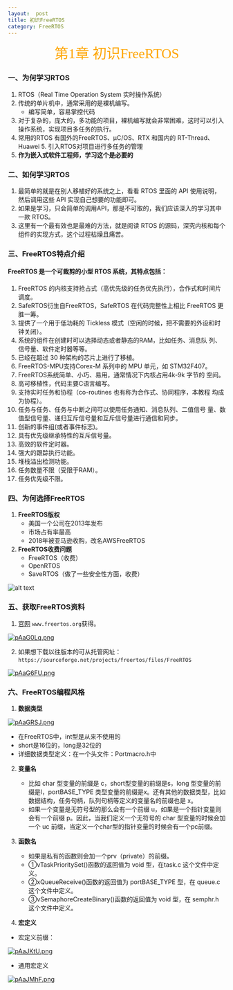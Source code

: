 ```yaml
---
layout:  post
title: 初识FreeRTOS
category: FreeRTOS
---
```


<center><font face = "楷体" size = 6 color = orange>第1章 初识FreeRTOS</font></center>

### 一、为何学习RTOS
1. RTOS（Real Time Operation System 实时操作系统）
2. 传统的单片机中，通常采用的是裸机编写。
   - 编写简单，容易掌控代码
3. 对于复杂的，庞大的，多功能的项目，裸机编写就会非常困难，这时可以引入操作系统，实现项目多任务的执行。
4. 常用的RTOS 有国外的FreeRTOS、μC/OS、RTX 和国内的 RT-Thread、Huawei 5. 引入RTOS对项目进行多任务的管理
5. **作为嵌入式软件工程师，学习这个是必要的**

### 二、如何学习RTOS
1. 最简单的就是在别人移植好的系统之上，看看 RTOS 里面的 API 使用说明，然后调用这些 API 实现自己想要的功能即可。
2. 如果是学习，只会简单的调用API，那是不可取的，我们应该深入的学习其中一款 RTOS。
3. 这里有一个最有效也是最难的方法，就是阅读 RTOS 的源码，深究内核和每个组件的实现方式，这个过程枯燥且痛苦。

### 三、FreeRTOS特点介绍
#### FreeRTOS 是一个可裁剪的小型 RTOS 系统，其特点包括：
1. FreeRTOS 的内核支持抢占式（高优先级的任务优先执行），合作式和时间片调度。
2. SafeRTOS衍生自FreeRTOS，SafeRTOS 在代码完整性上相比 FreeRTOS
更胜一筹。
3. 提供了一个用于低功耗的 Tickless 模式（空闲的时候，把不需要的外设和时钟关闭）。
4. 系统的组件在创建时可以选择动态或者静态的RAM，比如任务、消息队
列、信号量、软件定时器等等。
5. 已经在超过 30 种架构的芯片上进行了移植。
6. FreeRTOS-MPU支持Corex-M 系列中的 MPU 单元，如 STM32F407。
7. FreeRTOS系统简单、小巧、易用，通常情况下内核占用4k-9k 字节的
空间。
8. 高可移植性，代码主要C语言编写。
9. 支持实时任务和协程（co-routines 也有称为合作式、协同程序，本教程
均成为协程）。
10. 任务与任务、任务与中断之间可以使用任务通知、消息队列、二值信号
量、数值型信号量、递归互斥信号量和互斥信号量进行通信和同步。
11. 创新的事件组(或者事件标志)。
12. 具有优先级继承特性的互斥信号量。
13. 高效的软件定时器。
14. 强大的跟踪执行功能。
15. 堆栈溢出检测功能。
16. 任务数量不限（受限于RAM）。
17. 任务优先级不限。

### 四、为何选择FreeRTOS
1. **FreeRTOS版权**
   - 美国一个公司在2013年发布
   - 市场占有率最高
   - 2018年被亚马逊收购，改名AWSFreeRTOS
2. **FreeRTOS收费问题**
   - FreeRTOS（收费）
   - OpenRTOS
   - SaveRTOS（做了一些安全性方面，收费）

![alt text](image-2.png)

### 五、获取FreeRTOS资料
1. [官网](www.freertos.org) `www.freertos.org`获得。

[![pAaG0Lq.png](https://s21.ax1x.com/2024/10/20/pAaG0Lq.png)](https://imgse.com/i/pAaG0Lq)

2. 如果想下载以往版本的可从托管网址：`https://sourceforge.net/projects/freertos/files/FreeRTOS`

[![pAaG6FU.png](https://s21.ax1x.com/2024/10/20/pAaG6FU.png)](https://imgse.com/i/pAaG6FU)

### 六、FreeRTOS编程风格
1. **数据类型**

[![pAaGRSJ.png](https://s21.ax1x.com/2024/10/20/pAaGRSJ.png)](https://imgse.com/i/pAaGRSJ)

   - 在FreeRTOS中，int型是从来不使用的
   - short是16位的，long是32位的
   - 详细数据类型定义：在一个头文件：Portmacro.h中
2. **变量名**
   - 比如 char 型变量的前缀是 c，short型变量的前缀是s，long 型变量的前缀是l，portBASE_TYPE 类型变量的前缀是x。还有其他的数据类型，比如数据结构，任务句柄，队列句柄等定义的变量名的前缀也是 x。
   - 如果一个变量是无符号型的那么会有一个前缀 u，如果是一个指针变量则会有一个前缀 p。因此，当我们定义一个无符号的 char 型变量的时候会加一个 uc 前缀，当定义一个char型的指针变量的时候会有一个pc前缀。

3. **函数名**
   - 如果是私有的函数则会加一个prv（private）的前缀。
   - ①vTaskPrioritySet()函数的返回值为 void 型，在task.c 这个文件中定义。
   - ②xQueueReceive()函数的返回值为 portBASE_TYPE 型，在 queue.c 这个文件中定义。
   - ③vSemaphoreCreateBinary()函数的返回值为 void 型，在 semphr.h 这个文件中定义。

4. **宏定义**
- 宏定义前缀：

[![pAaJKtU.png](https://s21.ax1x.com/2024/10/20/pAaJKtU.png)](https://imgse.com/i/pAaJKtU)

- 通用宏定义

[![pAaJMhF.png](https://s21.ax1x.com/2024/10/20/pAaJMhF.png)](https://imgse.com/i/pAaJMhF)
